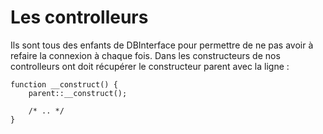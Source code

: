 # Les controlleurs
Ils sont tous des enfants de DBInterface pour permettre de ne pas avoir à refaire la connexion à chaque fois.
Dans les constructeurs de nos controlleurs ont doit récupérer le constructeur parent avec la ligne : 

    function __construct() { 
        parent::__construct();
    
        /* .. */
    }
